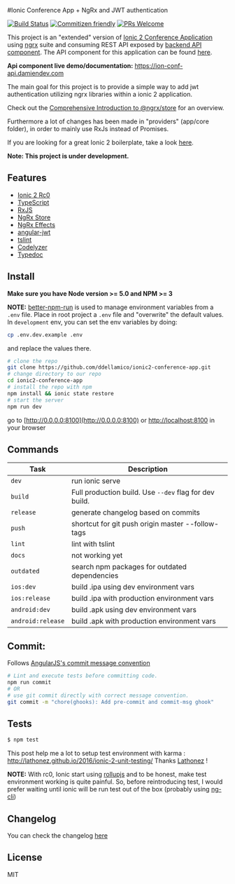 #Ionic Conference App + NgRx and JWT authentication

[![Build Status](https://travis-ci.org/ddellamico/ionic2-conference-app.svg?branch=master)](https://travis-ci.org/ddellamico/ionic2-conference-app) [![Commitizen friendly](https://img.shields.io/badge/commitizen-friendly-brightgreen.svg?style=flat-square)](http://commitizen.github.io/cz-cli/) [![PRs Welcome](https://img.shields.io/badge/PRs-welcome-brightgreen.svg?style=flat-square)](http://makeapullrequest.com)

This project is an "extended" version of [Ionic 2 Conference Application](https://github.com/driftyco/ionic-conference-app) using [ngrx](https://github.com/ngrx) suite and consuming REST API exposed by [backend API component](https://github.com/ddellamico/ionic-conference-api).
The API component for this application can be found [here](https://github.com/ddellamico/ionic-conference-api).

**Api component live demo/documentation:** https://ion-conf-api.damiendev.com

The main goal for this project is to provide a simple way to add jwt authentication utilizing ngrx libraries within a ionic 2 application. 

Check out the [Comprehensive Introduction to @ngrx/store](https://gist.github.com/btroncone/a6e4347326749f938510) for an overview.

Furthermore a lot of changes has been made in "providers" (app/core folder), in order to mainly use RxJs instead of Promises.

If you are looking for a great Ionic 2 boilerplate, take a look [here](https://github.com/marcoturi/ionic2-boilerplate).

**Note: This project is under development.**

## Features
  * [Ionic 2 Rc0](https://github.com/driftyco/ionic)
  * [TypeScript](http://www.typescriptlang.org/)
  * [RxJS](https://github.com/Reactive-Extensions/RxJS)
  * [NgRx Store](https://github.com/ngrx/store/)
  * [NgRx Effects](https://github.com/ngrx/effects/)
  * [angular-jwt](https://github.com/auth0/angular-jwt)
  * [tslint](https://github.com/palantir/tslint)
  * [Codelyzer](https://github.com/mgechev/codelyzer)
  * [Typedoc](https://github.com/TypeStrong/typedoc)

## Install
  **Make sure you have Node version >= 5.0 and NPM >= 3**
  
  **NOTE:** [better-npm-run](https://github.com/benoror/better-npm-run) is used to manage environment variables from a `.env` file.
  Place in root project a `.env` file and "overwrite" the default values.
  In `development` env, you can set the env variables by doing:

  ```bash
  cp .env.dev.example .env
  ```

  and replace the values there.
  
  ```bash
  # clone the repo
  git clone https://github.com/ddellamico/ionic2-conference-app.git
  # change directory to our repo
  cd ionic2-conference-app
  # install the repo with npm
  npm install && ionic state restore
  # start the server
  npm run dev
  ```
  
  go to [http://0.0.0.0:8100](http://0.0.0.0:8100) or [http://localhost:8100](http://localhost:8100) in your browser

## Commands
  
  | Task              | Description                                            |
  |-------------------|--------------------------------------------------------|
  | `dev`             | run ionic serve                                        |
  | `build`           | Full production build. Use `--dev` flag for dev build. |
  | `release`         | generate changelog based on commits                    |
  | `push`            | shortcut for git push origin master --follow-tags      |
  | `lint`            | lint with tslint                                       |
  | `docs`            | not working yet                                        |
  | `outdated`        | search npm packages for outdated dependencies          |
  | `ios:dev`         | build .ipa using dev environment vars                  |
  | `ios:release`     | build .ipa with production environment vars            |
  | `android:dev`     | build .apk using dev environment vars                  |
  | `android:release` | build .apk with production environment vars            |
  
## Commit:
  
  Follows [AngularJS's commit message convention](https://github.com/angular/angular.js/blob/master/CONTRIBUTING.md#-git-commit-guidelines)
  ```sh
  # Lint and execute tests before committing code.
  npm run commit
  # OR
  # use git commit directly with correct message convention.
  git commit -m "chore(ghooks): Add pre-commit and commit-msg ghook"
  ```

## Tests

```sh
$ npm test
```
  
 This post help me a lot to setup test environment with karma : http://lathonez.github.io/2016/ionic-2-unit-testing/
 Thanks [Lathonez](http://lathonez.github.io) !
 
 **NOTE:** With rc0, Ionic start using [rollupjs](http://rollupjs.org/) and to be honest, make test environment working is quite painful.
  So, before reintroducing test, I would prefer waiting until ionic will be run test out of the box (probably using [ng-cli](https://github.com/angular/angular-cli#running-unit-tests))  

## Changelog

You can check the changelog [here](https://github.com/ddellamico/ionic-conference-app/blob/master/CHANGELOG.md)

## License

MIT
